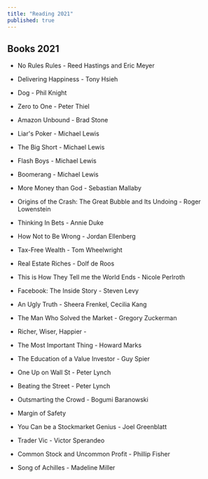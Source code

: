 ```yaml
---
title: "Reading 2021"
published: true
---
```


## Books 2021
* No Rules Rules - Reed Hastings and Eric Meyer
* Delivering Happiness - Tony Hsieh 
* Dog - Phil Knight
* Zero to One - Peter Thiel
* Amazon Unbound - Brad Stone

* Liar's Poker - Michael Lewis
* The Big Short - Michael Lewis
* Flash Boys - Michael Lewis
* Boomerang - Michael Lewis
* More Money than God - Sebastian Mallaby
* Origins of the Crash: The Great Bubble and Its Undoing - Roger Lowenstein

* Thinking In Bets - Annie Duke
* How Not to Be Wrong - Jordan Ellenberg

* Tax-Free Wealth - Tom Wheelwright
* Real Estate Riches - Dolf de Roos

* This is How They Tell me the World Ends - Nicole Perlroth

* Facebook: The Inside Story - Steven Levy
* An Ugly Truth - Sheera Frenkel, Cecilia Kang


* The Man Who Solved the Market - Gregory Zuckerman 
* Richer, Wiser, Happier - 
* The Most Important Thing - Howard Marks
* The Education of a Value Investor - Guy Spier

* One Up on Wall St - Peter Lynch 
* Beating the Street - Peter Lynch
* Outsmarting the Crowd - Bogumi Baranowski
* Margin of Safety 
* You Can be a Stockmarket Genius - Joel Greenblatt
* Trader Vic - Victor Sperandeo
* Common Stock and Uncommon Profit - Phillip Fisher

* Song of Achilles - Madeline Miller

